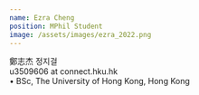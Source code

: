 ```yaml
---
name: Ezra Cheng
position: MPhil Student  
image: /assets/images/ezra_2022.png
---
```

鄭志杰 정지걸  
u3509606 at connect.hku.hk  
• BSc, The University of Hong Kong, Hong Kong  
